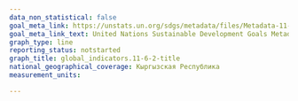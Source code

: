 ```yaml
---
data_non_statistical: false
goal_meta_link: https://unstats.un.org/sdgs/metadata/files/Metadata-11-06-02.pdf
goal_meta_link_text: United Nations Sustainable Development Goals Metadata (PDF 211 B)
graph_type: line
reporting_status: notstarted
graph_title: global_indicators.11-6-2-title
national_geographical_coverage: Кыргызская Республика
measurement_units: 

---
```

